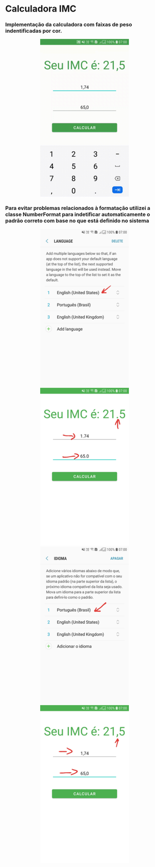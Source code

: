 # Calculadora IMC
### Implementação da calculadora com faixas de peso indentificadas por cor.

<p align="center">
 <img src="/files_for_presentation/2021_03_23_19_38_46_trim.gif" alt="Girl in a jacket" height="500">
</p>

### Para evitar problemas relacionados à formatação utilizei a classe NumberFormat para indetificar automaticamente o padrão correto com base no que está definido no sistema

<p align="center">
 <img src="/files_for_presentation/20210323_163259.jpg" alt="Girl in a jacket" height="500">
 <img src="/files_for_presentation/20210323_163718.jpg" alt="Girl in a jacket" height="500">
 <img src="/files_for_presentation/20210323_162906.jpg" alt="Girl in a jacket" height="500">
 <img src="/files_for_presentation/20210323_163516.jpg" alt="Girl in a jacket" height="500">
</p>




